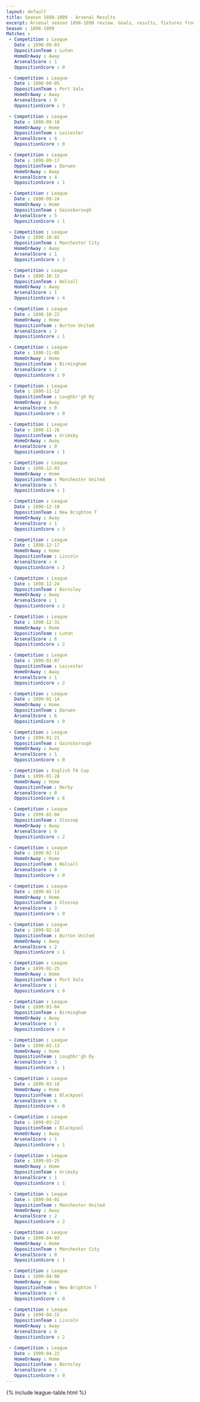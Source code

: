 ```yaml
---
layout: default
title: Season 1898-1899 - Arsenal Results 
excerpt: Arsenal season 1898-1899 review. Goals, results, fixtures from the 1898-1899 season on History of Arsenal Football Club
Season : 1898-1899
Matches :
 - Competition : League
   Date : 1898-09-03
   OppositionTeam : Luton
   HomeOrAway : Away
   ArsenalScore : 1
   OppositionScore : 0

 - Competition : League
   Date : 1898-09-05
   OppositionTeam : Port Vale
   HomeOrAway : Away
   ArsenalScore : 0
   OppositionScore : 3

 - Competition : League
   Date : 1898-09-10
   HomeOrAway : Home
   OppositionTeam : Leicester
   ArsenalScore : 4
   OppositionScore : 0

 - Competition : League
   Date : 1898-09-17
   OppositionTeam : Darwen
   HomeOrAway : Away
   ArsenalScore : 4
   OppositionScore : 1

 - Competition : League
   Date : 1898-09-24
   HomeOrAway : Home
   OppositionTeam : Gainsborough
   ArsenalScore : 5
   OppositionScore : 1

 - Competition : League
   Date : 1898-10-01
   OppositionTeam : Manchester City
   HomeOrAway : Away
   ArsenalScore : 1
   OppositionScore : 3

 - Competition : League
   Date : 1898-10-15
   OppositionTeam : Walsall
   HomeOrAway : Away
   ArsenalScore : 1
   OppositionScore : 4

 - Competition : League
   Date : 1898-10-22
   HomeOrAway : Home
   OppositionTeam : Burton United
   ArsenalScore : 2
   OppositionScore : 1

 - Competition : League
   Date : 1898-11-05
   HomeOrAway : Home
   OppositionTeam : Birmingham
   ArsenalScore : 2
   OppositionScore : 0

 - Competition : League
   Date : 1898-11-12
   OppositionTeam : Loughbr'gh Dy
   HomeOrAway : Away
   ArsenalScore : 0
   OppositionScore : 0

 - Competition : League
   Date : 1898-11-26
   OppositionTeam : Grimsby
   HomeOrAway : Away
   ArsenalScore : 0
   OppositionScore : 1

 - Competition : League
   Date : 1898-12-03
   HomeOrAway : Home
   OppositionTeam : Manchester United
   ArsenalScore : 5
   OppositionScore : 1

 - Competition : League
   Date : 1898-12-10
   OppositionTeam : New Brighton T
   HomeOrAway : Away
   ArsenalScore : 1
   OppositionScore : 3

 - Competition : League
   Date : 1898-12-17
   HomeOrAway : Home
   OppositionTeam : Lincoln
   ArsenalScore : 4
   OppositionScore : 2

 - Competition : League
   Date : 1898-12-24
   OppositionTeam : Barnsley
   HomeOrAway : Away
   ArsenalScore : 1
   OppositionScore : 2

 - Competition : League
   Date : 1898-12-31
   HomeOrAway : Home
   OppositionTeam : Luton
   ArsenalScore : 6
   OppositionScore : 2

 - Competition : League
   Date : 1899-01-07
   OppositionTeam : Leicester
   HomeOrAway : Away
   ArsenalScore : 1
   OppositionScore : 2

 - Competition : League
   Date : 1899-01-14
   HomeOrAway : Home
   OppositionTeam : Darwen
   ArsenalScore : 6
   OppositionScore : 0

 - Competition : League
   Date : 1899-01-21
   OppositionTeam : Gainsborough
   HomeOrAway : Away
   ArsenalScore : 1
   OppositionScore : 0

 - Competition : English FA Cup
   Date : 1899-01-28
   HomeOrAway : Home
   OppositionTeam : Derby
   ArsenalScore : 0
   OppositionScore : 6

 - Competition : League
   Date : 1899-02-04
   OppositionTeam : Glossop
   HomeOrAway : Away
   ArsenalScore : 0
   OppositionScore : 2

 - Competition : League
   Date : 1899-02-11
   HomeOrAway : Home
   OppositionTeam : Walsall
   ArsenalScore : 0
   OppositionScore : 0

 - Competition : League
   Date : 1899-02-13
   HomeOrAway : Home
   OppositionTeam : Glossop
   ArsenalScore : 3
   OppositionScore : 0

 - Competition : League
   Date : 1899-02-18
   OppositionTeam : Burton United
   HomeOrAway : Away
   ArsenalScore : 2
   OppositionScore : 1

 - Competition : League
   Date : 1899-02-25
   HomeOrAway : Home
   OppositionTeam : Port Vale
   ArsenalScore : 1
   OppositionScore : 0

 - Competition : League
   Date : 1899-03-04
   OppositionTeam : Birmingham
   HomeOrAway : Away
   ArsenalScore : 1
   OppositionScore : 4

 - Competition : League
   Date : 1899-03-13
   HomeOrAway : Home
   OppositionTeam : Loughbr'gh Dy
   ArsenalScore : 3
   OppositionScore : 1

 - Competition : League
   Date : 1899-03-18
   HomeOrAway : Home
   OppositionTeam : Blackpool
   ArsenalScore : 6
   OppositionScore : 0

 - Competition : League
   Date : 1899-03-22
   OppositionTeam : Blackpool
   HomeOrAway : Away
   ArsenalScore : 1
   OppositionScore : 1

 - Competition : League
   Date : 1899-03-25
   HomeOrAway : Home
   OppositionTeam : Grimsby
   ArsenalScore : 1
   OppositionScore : 1

 - Competition : League
   Date : 1899-04-01
   OppositionTeam : Manchester United
   HomeOrAway : Away
   ArsenalScore : 2
   OppositionScore : 2

 - Competition : League
   Date : 1899-04-03
   HomeOrAway : Home
   OppositionTeam : Manchester City
   ArsenalScore : 0
   OppositionScore : 1

 - Competition : League
   Date : 1899-04-08
   HomeOrAway : Home
   OppositionTeam : New Brighton T
   ArsenalScore : 4
   OppositionScore : 0

 - Competition : League
   Date : 1899-04-15
   OppositionTeam : Lincoln
   HomeOrAway : Away
   ArsenalScore : 0
   OppositionScore : 2

 - Competition : League
   Date : 1899-04-22
   HomeOrAway : Home
   OppositionTeam : Barnsley
   ArsenalScore : 3
   OppositionScore : 0
---
```



{% include league-table.html %}